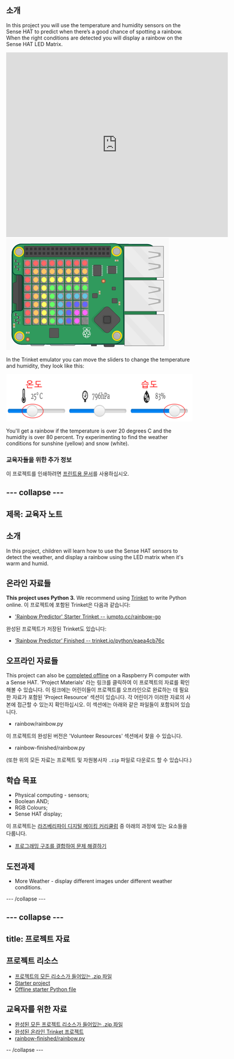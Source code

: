 ## 소개

In this project you will use the temperature and humidity sensors on the Sense HAT to predict when there’s a good chance of spotting a rainbow. When the right conditions are detected you will display a rainbow on the Sense HAT LED Matrix.

<div class="trinket">
  <iframe src="https://trinket.io/embed/python/eaea4cb76c?outputOnly=true&start=result" width="600" height="500" frameborder="0" marginwidth="0" marginheight="0" allowfullscreen mark="crwd-mark">
</iframe> <img src="images/rainbow-final.png" />
</div>

In the Trinket emulator you can move the sliders to change the temperature and humidity, they look like this:

![스크린샷](images/rainbow-sliders.png)

You'll get a rainbow if the temperature is over 20 degrees C and the humidity is over 80 percent. Try experimenting to find the weather conditions for sunshine (yellow) and snow (white).

### 교육자들을 위한 추가 정보

이 프로젝트를 인쇄하려면 [프린트용 문서](https://projects.raspberrypi.org/en/projects/rainbow-predictor/print)를 사용하십시오.

## \--- collapse \---

## 제목: 교육자 노트

## 소개

In this project, children will learn how to use the Sense HAT sensors to detect the weather, and display a rainbow using the LED matrix when it's warm and humid.

## 온라인 자료들

**This project uses Python 3.** We recommend using [Trinket](https://trinket.io/) to write Python online. 이 프로젝트에 포함된 Trinket은 다음과 같습니다:

* ['Rainbow Predictor' Starter Trinket -- jumpto.cc/rainbow-go](http://jumpto.cc/rainbow-go)

완성된 프로젝트가 저장된 Trinket도 있습니다:

* [‘Rainbow Predictor’ Finished -- trinket.io/python/eaea4cb76c](https://trinket.io/python/eaea4cb76c)

## 오프라인 자료들

This project can also be [completed offline](https://www.codeclubprojects.org/en-GB/resources/physical-sense-hat/) on a Raspberry Pi computer with a Sense HAT. 'Project Materials' 라는 링크를 클릭하여 이 프로젝트의 자료를 확인해볼 수 있습니다. 이 링크에는 어린이들이 프로젝트를 오프라인으로 완료하는 데 필요한 자료가 포함된 'Project Resource' 섹션이 있습니다. 각 어린이가 이러한 자료의 사본에 접근할 수 있는지 확인하십시오. 이 섹션에는 아래와 같은 파일들이 포함되어 있습니다.

* rainbow/rainbow.py

이 프로젝트의 완성된 버전은 'Volunteer Resources' 섹션에서 찾을 수 있습니다.

* rainbow-finished/rainbow.py

(또한 위의 모든 자료는 프로젝트 및 자원봉사자 `.zip` 파일로 다운로드 할 수 있습니다.)

## 학습 목표

* Physical computing - sensors;
* Boolean AND; 
* RGB Colours;
* Sense HAT display;

이 프로젝트는 [라즈베리파이 디지털 메이킹 커리큘럼](http://rpf.io/curriculum) 중 아래의 과정에 있는 요소들을 다룹니다.

* [프로그래밍 구조를 결합하여 문제 해결하기](https://www.raspberrypi.org/curriculum/programming/builder)

## 도전과제

* More Weather - display different images under different weather conditions. 

\--- /collapse \---

## \--- collapse \---

## title: 프로젝트 자료

## 프로젝트 리소스

* [프로젝트의 모든 리소스가 들어있는 .zip 파일](resources/rainbow-project-resources.zip)
* [Starter project](http://jumpto.cc/rainbow-go)
* [Offline starter Python file](resources/rainbow-rainbow.py)

## 교육자를 위한 자료

* [완성된 모든 프로젝트 리소스가 들어있는 .zip 파일](resources/rainbow-volunteer-resources.zip)
* [완성된 온라인 Trinket 프로젝트](https://trinket.io/python/eaea4cb76c)
* [rainbow-finished/rainbow.py](resources/rainbow-final-rainbow.py)

-- /collapse \---